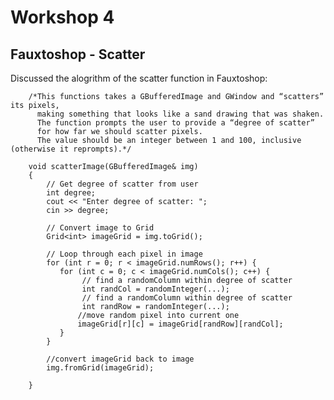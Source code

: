 # Workshop 4

## Fauxtoshop - Scatter
Discussed the alogrithm of the scatter function in Fauxtoshop:

        /*This functions takes a GBufferedImage and GWindow and “scatters” its pixels,
          making something that looks like a sand drawing that was shaken.
          The function prompts the user to provide a “degree of scatter”
          for how far we should scatter pixels.
          The value should be an integer between 1 and 100, inclusive (otherwise it reprompts).*/
        
        void scatterImage(GBufferedImage& img)
        {
            // Get degree of scatter from user
            int degree;
            cout << "Enter degree of scatter: ";
            cin >> degree;

            // Convert image to Grid
            Grid<int> imageGrid = img.toGrid();

            // Loop through each pixel in image
            for (int r = 0; r < imageGrid.numRows(); r++) {
               for (int c = 0; c < imageGrid.numCols(); c++) {
                    // find a randomColumn within degree of scatter
                    int randCol = randomInteger(...);
                    // find a randomColumn within degree of scatter
                    int randRow = randomInteger(...);
                   //move random pixel into current one
                   imageGrid[r][c] = imageGrid[randRow][randCol];
               }
            }

            //convert imageGrid back to image
            img.fromGrid(imageGrid);

        }
